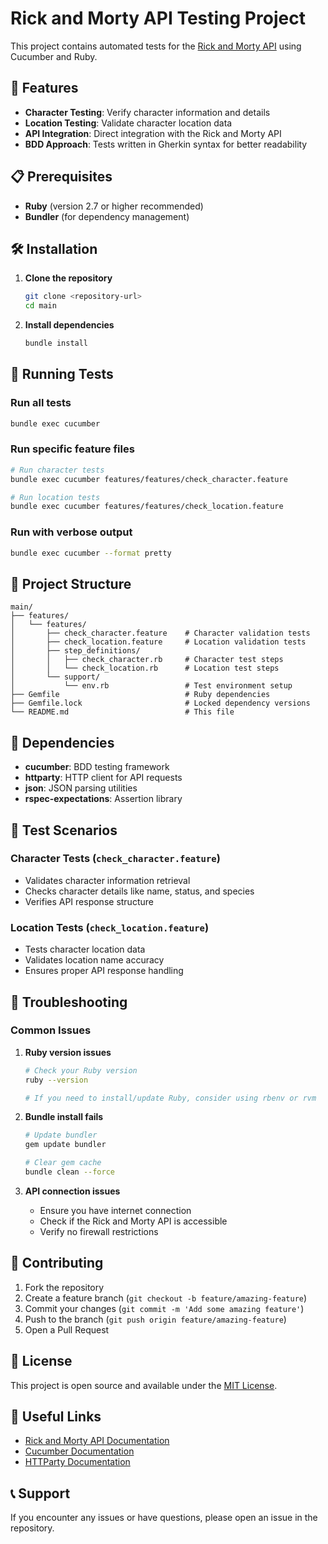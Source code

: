 # Rick and Morty API Testing Project

This project contains automated tests for the [Rick and Morty API](https://rickandmortyapi.com/) using Cucumber and Ruby.

## 🚀 Features

- **Character Testing**: Verify character information and details
- **Location Testing**: Validate character location data
- **API Integration**: Direct integration with the Rick and Morty API
- **BDD Approach**: Tests written in Gherkin syntax for better readability

## 📋 Prerequisites

- **Ruby** (version 2.7 or higher recommended)
- **Bundler** (for dependency management)

## 🛠️ Installation

1. **Clone the repository**
   ```bash
   git clone <repository-url>
   cd main
   ```

2. **Install dependencies**
   ```bash
   bundle install
   ```

## 🧪 Running Tests

### Run all tests
```bash
bundle exec cucumber
```

### Run specific feature files
```bash
# Run character tests
bundle exec cucumber features/features/check_character.feature

# Run location tests
bundle exec cucumber features/features/check_location.feature
```

### Run with verbose output
```bash
bundle exec cucumber --format pretty
```

## 📁 Project Structure

```
main/
├── features/
│   └── features/
│       ├── check_character.feature    # Character validation tests
│       ├── check_location.feature     # Location validation tests
│       ├── step_definitions/
│       │   ├── check_character.rb     # Character test steps
│       │   └── check_location.rb      # Location test steps
│       └── support/
│           └── env.rb                 # Test environment setup
├── Gemfile                            # Ruby dependencies
├── Gemfile.lock                       # Locked dependency versions
└── README.md                          # This file
```

## 🔧 Dependencies

- **cucumber**: BDD testing framework
- **httparty**: HTTP client for API requests
- **json**: JSON parsing utilities
- **rspec-expectations**: Assertion library

## 📝 Test Scenarios

### Character Tests (`check_character.feature`)
- Validates character information retrieval
- Checks character details like name, status, and species
- Verifies API response structure

### Location Tests (`check_location.feature`)
- Tests character location data
- Validates location name accuracy
- Ensures proper API response handling

## 🐛 Troubleshooting

### Common Issues

1. **Ruby version issues**
   ```bash
   # Check your Ruby version
   ruby --version
   
   # If you need to install/update Ruby, consider using rbenv or rvm
   ```

2. **Bundle install fails**
   ```bash
   # Update bundler
   gem update bundler
   
   # Clear gem cache
   bundle clean --force
   ```

3. **API connection issues**
   - Ensure you have internet connection
   - Check if the Rick and Morty API is accessible
   - Verify no firewall restrictions

## 🤝 Contributing

1. Fork the repository
2. Create a feature branch (`git checkout -b feature/amazing-feature`)
3. Commit your changes (`git commit -m 'Add some amazing feature'`)
4. Push to the branch (`git push origin feature/amazing-feature`)
5. Open a Pull Request

## 📄 License

This project is open source and available under the [MIT License](LICENSE).

## 🔗 Useful Links

- [Rick and Morty API Documentation](https://rickandmortyapi.com/documentation)
- [Cucumber Documentation](https://cucumber.io/docs)
- [HTTParty Documentation](https://github.com/jnunemaker/httparty)

## 📞 Support

If you encounter any issues or have questions, please open an issue in the repository.

